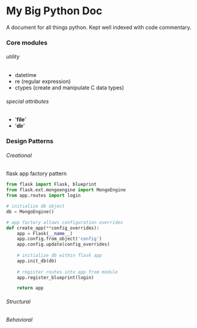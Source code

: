 My Big Python Doc
=================
A document for all things python. Kept well indexed with code commentary.

### Core modules
###### utility
- datetime
- re (regular expression)
- ctypes (create and manipulate C data types) 

###### special attributes
- '__file__'
- '__dir__'

### Design Patterns
###### Creational
flask app factory pattern

```python
from flask import Flask, blueprint
from flask.ext.mongoengine import MongoEngine
from app.routes import login

# initialize db object
db = MongoEngine()

# app factory allows configuration overrides
def create_app(**config_overrides):
    app = Flask(__name__)
    app.config.from_object('config')
    app.config.update(config_overrides)
    
    # initialize db within flask app
    app.init_db(db)
    
    # register routes into app from module
    app.register_blueprint(login)

    return app
```

###### Structural

###### Behavioral
